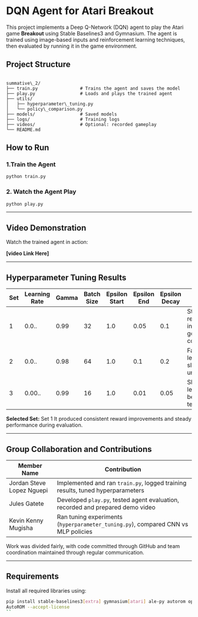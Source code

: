 # DQN Agent for Atari Breakout

This project implements a Deep Q-Network (DQN) agent to play the Atari game **Breakout** using Stable Baselines3 and Gymnasium. The agent is trained using image-based inputs and reinforcement learning techniques, then evaluated by running it in the game environment.

## Project Structure

```

summative\_2/
├── train.py                # Trains the agent and saves the model
├── play.py                 # Loads and plays the trained agent
├── utils/
│   ├── hyperparameter\_tuning.py
│   └── policy\_comparison.py
├── models/                 # Saved models
├── logs/                   # Training logs
├── videos/                 # Optional: recorded gameplay
└── README.md

````

## How to Run

### 1.Train the Agent

```bash
python train.py
````

### 2. Watch the Agent Play

```bash
python play.py
```
---

##  Video Demonstration

Watch the trained agent in action:

**\[video Link Here]**

---

##  Hyperparameter Tuning Results

| Set | Learning Rate | Gamma | Batch Size | Epsilon Start | Epsilon End | Epsilon Decay | Noted Behavior                              |
| --- | ------------- | ----- | ---------- | ------------- | ----------- | ------------- | ------------------------------------------- |
| 1   | 0.0..       | 0.99  | 32         | 1.0           | 0.05        | 0.1           | Stable reward increase, good convergence    |
| 2   | 0.0..        | 0.98  | 64         | 1.0           | 0.1         | 0.2           | Faster learning, slightly unstable          |
| 3   | 0.00..       | 0.99  | 16         | 1.0           | 0.01        | 0.05          | Slower learning, better long-term stability |

**Selected Set:** Set 1
It produced consistent reward improvements and steady performance during evaluation.

---

##  Group Collaboration and Contributions

| Member Name | Contribution                                                                      |
| ----------- | --------------------------------------------------------------------------------- |
| Jordan Steve Lopez Nguepi | Implemented and ran `train.py`, logged training results, tuned hyperparameters    |
| Jules Gatete | Developed `play.py`, tested agent evaluation, recorded and prepared demo video    |
| Kevin Kenny Mugisha | Ran tuning experiments (`hyperparameter_tuning.py`), compared CNN vs MLP policies |

Work was divided fairly, with code committed through GitHub and team coordination maintained through regular communication.

---

## Requirements

Install all required libraries using:

```bash
pip install stable-baselines3[extra] gymnasium[atari] ale-py autorom opencv-python
AutoROM --accept-license
``
